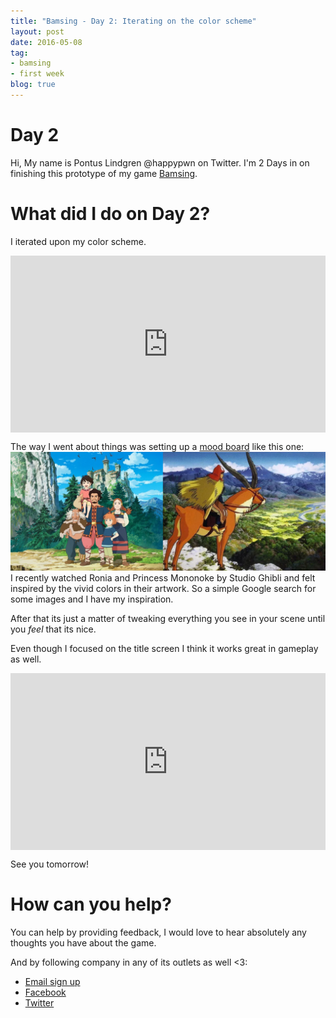 ```yaml
---
title: "Bamsing - Day 2: Iterating on the color scheme"
layout: post
date: 2016-05-08
tag:
- bamsing
- first week
blog: true
---
```

# Day 2
Hi, My name is Pontus Lindgren @happypwn on Twitter.
I'm 2 Days in on finishing this prototype of my game [Bamsing](https://bamsing.com).


# What did I do on Day 2?
I iterated upon my color scheme.

<div style='position:relative;padding-bottom:calc(100% / 1.78)'><iframe src='https://gfycat.com/ifr/FailingIckyBorderterrier' frameborder='0' scrolling='no' width='100%' height='100%' style='position:absolute;top:0;left:0;' allowfullscreen></iframe></div>

The way I went about things was setting up a [mood board](https://en.wikipedia.org/wiki/Mood_board) like this one:
![alt text](/assets/images/mood-board-ghibli.png "Ghibli Mood Board")
I recently watched Ronia and Princess Mononoke by Studio Ghibli and felt inspired by the vivid colors in their artwork. So a simple Google search for some images and I have my inspiration.

After that its just a matter of tweaking everything you see in your scene until you *feel* that its nice.

Even though I focused on the title screen I think it works great in gameplay as well.
<div style='position:relative;padding-bottom:calc(100% / 1.78)'><iframe src='https://gfycat.com/ifr/CloseLikelyAsiaticmouflon' frameborder='0' scrolling='no' width='100%' height='100%' style='position:absolute;top:0;left:0;' allowfullscreen></iframe></div>

See you tomorrow!


# How can you help?
You can help by providing feedback, I would love to hear absolutely any thoughts you have about the game.

And by following company in any of its outlets as well <3:

 - [Email sign up](http://eepurl.com/b0UUhj)
 - [Facebook](http://Facebook.com/kirikorostudios)
 - [Twitter](http://twitter.com/happypwn)
